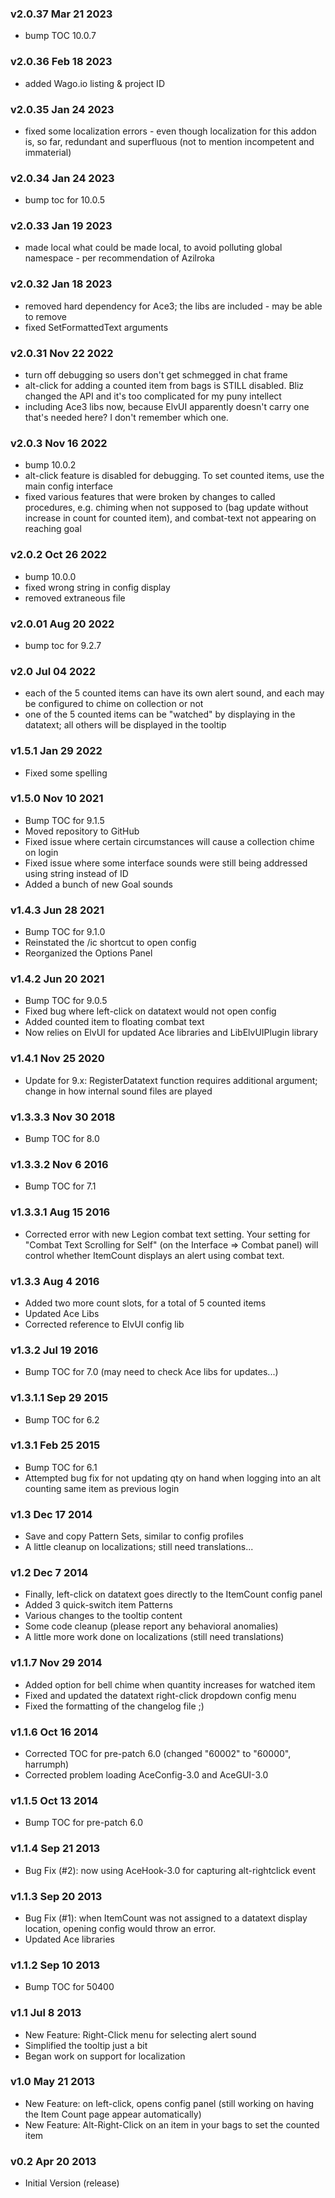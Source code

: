 ### v2.0.37 Mar 21 2023
* bump TOC 10.0.7

### v2.0.36 Feb 18 2023
* added Wago.io listing & project ID

### v2.0.35 Jan 24 2023
* fixed some localization errors - even though localization for this addon is, so far, redundant and superfluous (not to mention incompetent and immaterial)

### v2.0.34 Jan 24 2023
* bump toc for 10.0.5

### v2.0.33 Jan 19 2023
* made local what could be made local, to avoid polluting global namespace - per recommendation of Azilroka

### v2.0.32 Jan 18 2023
* removed hard dependency for Ace3; the libs are included - may be able to remove* fixed SetFormattedText arguments

### v2.0.31 Nov 22 2022
* turn off debugging so users don't get schmegged in chat frame* alt-click for adding a counted item from bags is STILL disabled. Bliz changed the API and it's too complicated for my puny intellect* including Ace3 libs now, because ElvUI apparently doesn't carry one that's needed here? I don't remember which one.

### v2.0.3 Nov 16 2022
* bump 10.0.2* alt-click feature is disabled for debugging. To set counted items, use the main config interface* fixed various features that were broken by changes to called procedures, e.g. chiming when not supposed to (bag update without increase in count for counted item), and combat-text not appearing on reaching goal

### v2.0.2 Oct 26 2022
* bump 10.0.0* fixed wrong string in config display* removed extraneous file

### v2.0.01 Aug 20 2022
* bump toc for 9.2.7

### v2.0 Jul 04 2022
* each of the 5 counted items can have its own alert sound, and each may be configured to chime on collection or not* one of the 5 counted items can be "watched" by displaying in the datatext; all others will be displayed in the tooltip

### v1.5.1 Jan 29 2022
* Fixed some spelling

### v1.5.0 Nov 10 2021
* Bump TOC for 9.1.5* Moved repository to GitHub* Fixed issue where certain circumstances will cause a collection chime on login* Fixed issue where some interface sounds were still being addressed using string instead of ID* Added a bunch of new Goal sounds

### v1.4.3 Jun 28 2021
* Bump TOC for 9.1.0* Reinstated the /ic shortcut to open config* Reorganized the Options Panel

### v1.4.2 Jun 20 2021
* Bump TOC for 9.0.5* Fixed bug where left-click on datatext would not open config* Added counted item to floating combat text* Now relies on ElvUI for updated Ace libraries and LibElvUIPlugin library

### v1.4.1 Nov 25 2020
* Update for 9.x: RegisterDatatext function requires additional argument; change in how internal sound files are played

### v1.3.3.3 Nov 30 2018
* Bump TOC for 8.0

### v1.3.3.2 Nov 6 2016
* Bump TOC for 7.1

### v1.3.3.1 Aug 15 2016
* Corrected error with new Legion combat text setting. Your setting for "Combat Text Scrolling for Self" (on the Interface =&gt; Combat panel) will control whether ItemCount displays an alert using combat text.

### v1.3.3 Aug 4 2016
* Added two more count slots, for a total of 5 counted items* Updated Ace Libs* Corrected reference to ElvUI config lib

### v1.3.2 Jul 19 2016
* Bump TOC for 7.0 (may need to check Ace libs for updates...)

### v1.3.1.1 Sep 29 2015
* Bump TOC for 6.2

### v1.3.1 Feb 25 2015
* Bump TOC for 6.1* Attempted bug fix for not updating qty on hand when logging into an alt counting same item as previous login

### v1.3 Dec 17 2014
* Save and copy Pattern Sets, similar to config profiles* A little cleanup on localizations; still need translations...

### v1.2 Dec 7 2014
* Finally, left-click on datatext goes directly to the ItemCount config panel* Added 3 quick-switch item Patterns* Various changes to the tooltip content* Some code cleanup (please report any behavioral anomalies)* A little more work done on localizations (still need translations)

### v1.1.7 Nov 29 2014
* Added option for bell chime when quantity increases for watched item* Fixed and updated the datatext right-click dropdown config menu* Fixed the formatting of the changelog file ;)

### v1.1.6 Oct 16 2014
* Corrected TOC for pre-patch 6.0 (changed "60002" to "60000", harrumph)* Corrected problem loading AceConfig-3.0 and AceGUI-3.0

### v1.1.5 Oct 13 2014
* Bump TOC for pre-patch 6.0

### v1.1.4 Sep 21 2013
* Bug Fix (#2): now using AceHook-3.0 for capturing alt-rightclick event

### v1.1.3 Sep 20 2013
* Bug Fix (#1): when ItemCount was not assigned to a datatext display location, opening config would throw an error.* Updated Ace libraries

### v1.1.2 Sep 10 2013
* Bump TOC for 50400

### v1.1 Jul 8 2013
* New Feature: Right-Click menu for selecting alert sound* Simplified the tooltip just a bit* Began work on support for localization

### v1.0 May 21 2013
* New Feature: on left-click, opens config panel (still working on having the Item Count page appear automatically)* New Feature: Alt-Right-Click on an item in your bags to set the counted item

### v0.2 Apr 20 2013
* Initial Version (release)
